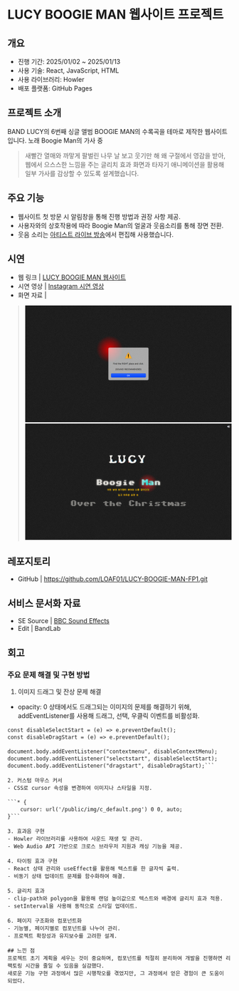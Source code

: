 # LUCY BOOGIE MAN 웹사이트 프로젝트

## 개요

- 진행 기간: 2025/01/02 ~ 2025/01/13
- 사용 기술: React, JavaScript, HTML
- 사용 라이브러리: Howler
- 배포 플랫폼: GitHub Pages

## 프로젝트 소개
BAND LUCY의 6번째 싱글 앨범 BOOGIE MAN의 수록곡을 테마로 제작한 웹사이트입니다.
노래 Boogie Man의 가사 중
> 새빨간 열매와 까맣게 팔벌린 나무 날 보고 웃기만 해 왜
구절에서 영감을 받아, 웹에서 으스스한 느낌을 주는 글리치 효과 화면과
타자기 애니메이션을 활용해 일부 가사를 감상할 수 있도록 설계했습니다.

## 주요 기능
- 웹사이트 첫 방문 시 알림창을 통해 진행 방법과 권장 사항 제공.
- 사용자와의 상호작용에 따라 Boogie Man의 얼굴과 웃음소리를 통해 장면 전환.
- 웃음 소리는 [아티스트 라이브 방송](https://youtu.be/vccsGS_m-wc?si=bpmTWKU7BnYtyUJk)에서 편집해 사용했습니다.

## 시연
- 웹 링크 | [LUCY BOOGIE MAN 웹사이트](https://loaf01.github.io/LUCY-BOOGIE-MAN-FP1/)
- 시연 영상 | [Instagram 시연 영상](https://www.instagram.com/reel/DEwtXBUSOat/?utm_source=ig_web_copy_link&igsh=MzRlODBiNWFlZA%3D%3D)
- 화면 자료 | 
> ![접속 화면](https://github.com/LOAF01/LUCY-BOOGIE-MAN-FP1/blob/main/landing_page.png)
> ![메인 화면](https://github.com/LOAF01/LUCY-BOOGIE-MAN-FP1/blob/main/main_page.png)

## 레포지토리
- GitHub | <https://github.com/LOAF01/LUCY-BOOGIE-MAN-FP1.git>

## 서비스 문서화 자료
- SE Source | [BBC Sound Effects](https://sound-effects.bbcrewind.co.uk/)
- Edit | BandLab

## 회고
### 주요 문제 해결 및 구현 방법
1. 이미지 드래그 및 잔상 문제 해결
  - opacity: 0 상태에서도 드래그되는 이미지의 문제를 해결하기 위해, addEventListener를 사용해 드래그, 선택, 우클릭 이벤트를 비활성화.

  ```const disableContextMenu = (e) => e.preventDefault();
  const disableSelectStart = (e) => e.preventDefault();
  const disableDragStart = (e) => e.preventDefault();

  document.body.addEventListener("contextmenu", disableContextMenu);
  document.body.addEventListener("selectstart", disableSelectStart);
  document.body.addEventListener("dragstart", disableDragStart);```

2. 커스텀 마우스 커서
  - CSS로 cursor 속성을 변경하여 이미지나 스타일을 지정.

  ```* {
      cursor: url('/public/img/c_default.png') 0 0, auto;
  }```

3. 효과음 구현
  - Howler 라이브러리를 사용하여 사운드 재생 및 관리.
  - Web Audio API 기반으로 크로스 브라우저 지원과 캐싱 기능을 제공.

4. 타이핑 효과 구현
  - React 상태 관리와 useEffect를 활용해 텍스트를 한 글자씩 출력.
  - 비동기 상태 업데이트 문제를 함수화하여 해결.

5. 글리치 효과
  - clip-path와 polygon을 활용해 랜덤 높이값으로 텍스트와 배경에 글리치 효과 적용.
  - setInterval을 사용해 동적으로 스타일 업데이트.

6. 페이지 구조화와 컴포넌트화
  - 기능별, 페이지별로 컴포넌트를 나누어 관리.
  - 프로젝트 확장성과 유지보수를 고려한 설계.

## 느낀 점
프로젝트 초기 계획을 세우는 것이 중요하며, 컴포넌트를 적절히 분리하여 개발을 진행하면 리팩토링 시간을 줄일 수 있음을 실감했다.
새로운 기능 구현 과정에서 많은 시행착오를 겪었지만, 그 과정에서 얻은 경험이 큰 도움이 되었다.
